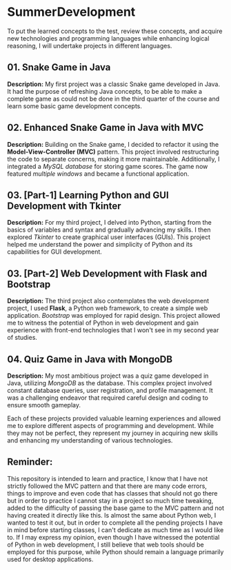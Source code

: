 # SummerDevelopment
To put the learned concepts to the test, review these concepts, and acquire new technologies and programming languages while enhancing logical reasoning, I will undertake projects in different languages.

## 01. Snake Game in Java

**Description:** My first project was a classic Snake game developed in Java. It had the purpose of refreshing Java concepts, to be able to make a complete game as could not be done in the third quarter of the course and learn some basic game development concepts.

## 02. Enhanced Snake Game in Java with MVC

**Description:** Building on the Snake game, I decided to refactor it using the **Model-View-Controller (MVC)** pattern. This project involved restructuring the code to separate concerns, making it more maintainable. Additionally, I integrated a *MySQL database* for storing game scores. The game now featured *multiple windows* and became a functional application.

## 03. [Part-1] Learning Python and GUI Development with Tkinter

**Description:** For my third project, I delved into Python, starting from the basics of variables and syntax and gradually advancing my skills. I then explored *Tkinter* to create graphical user interfaces (GUIs). This project helped me understand the power and simplicity of Python and its capabilities for GUI development.

## 03. [Part-2] Web Development with Flask and Bootstrap

**Description:** The third project also contemplates the web development project, I used **Flask**, a Python web framework, to create a simple web application. *Bootstrap* was employed for rapid design. This project allowed me to witness the potential of Python in web development and gain experience with front-end technologies that I won't see in my second year of studies.

## 04. Quiz Game in Java with MongoDB

**Description:** My most ambitious project was a quiz game developed in Java, utilizing *MongoDB* as the database. This complex project involved constant database queries, user registration, and profile management. It was a challenging endeavor that required careful design and coding to ensure smooth gameplay.

Each of these projects provided valuable learning experiences and allowed me to explore different aspects of programming and development. While they may not be perfect, they represent my journey in acquiring new skills and enhancing my understanding of various technologies.


## Reminder:

This repository is intended to learn and practice, I know that I have not strictly followed the MVC pattern and that there are many code errors, things to improve and even code that has classes that should not go there but in order to practice I cannot stay in a project so much time tweaking, added to the difficulty of passing the base game to the MVC pattern and not having created it directly like this. Is almost the same about Python web, I wanted to test it out, but in order to complete all the pending projects I have in mind before starting classes, I can't dedicate as much time as I would like to. If I may express my opinion, even though I have witnessed the potential of Python in web development, I still believe that web tools should be employed for this purpose, while Python should remain a language primarily used for desktop applications.

